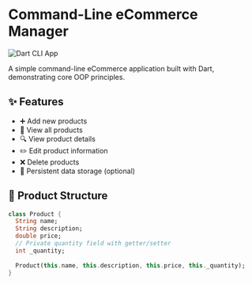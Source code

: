 # Command-Line eCommerce Manager

![Dart CLI App](https://img.shields.io/badge/Dart-Command%20Line%20App-blue)

A simple command-line eCommerce application built with Dart, demonstrating core OOP principles.

## ✨ Features

- ➕ Add new products
- 👀 View all products
- 🔍 View product details
- ✏️ Edit product information
- ❌ Delete products
- 🔄 Persistent data storage (optional)

## 🧱 Product Structure

```dart
class Product {
  String name;
  String description; 
  double price;
  // Private quantity field with getter/setter
  int _quantity;
  
  Product(this.name, this.description, this.price, this._quantity);
}
